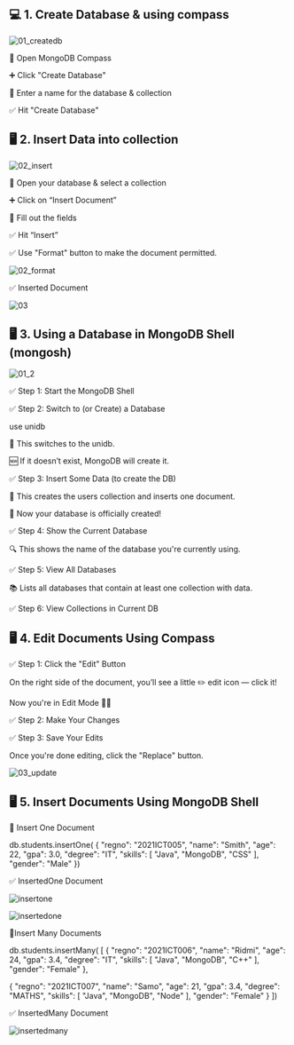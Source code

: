 
## 💻 1. Create Database & using compass

![01_createdb](https://github.com/user-attachments/assets/c46277ea-77ed-47a8-a7f0-cfbc8c415a56)

🧭 Open MongoDB Compass

➕ Click "Create Database"

📝 Enter a name for the database & collection

✅ Hit "Create Database"


## 🖥️ 2. Insert Data into collection

![02_insert](https://github.com/user-attachments/assets/83013938-8dfc-46a0-9e1b-5493218c6fab)


🧭 Open your database & select a collection

➕ Click on “Insert Document”

📝 Fill out the fields 

✅ Hit “Insert” 

✅ Use "Format" button to make the document permitted.

![02_format](https://github.com/user-attachments/assets/a527a95a-f622-4e8c-969d-d9bc0d99114e)

✅ Inserted Document

![03](https://github.com/user-attachments/assets/7c737929-3fbc-42e4-bcfd-8bb45d5eef5f)


## 🖥️ 3. Using a Database in MongoDB Shell (mongosh)

![01_2](https://github.com/user-attachments/assets/b385a71a-6641-4ba2-9610-f9be8e354ffd)

✅ Step 1: Start the MongoDB Shell

✅ Step 2: Switch to (or Create) a Database

use unidb

📁 This switches to the unidb.

🆕 If it doesn’t exist, MongoDB will create it.

✅ Step 3: Insert Some Data (to create the DB)

📌 This creates the users collection and inserts one document.

🎉 Now your database is officially created!

✅ Step 4: Show the Current Database

🔍 This shows the name of the database you're currently using.

✅ Step 5: View All Databases

📚 Lists all databases that contain at least one collection with data.

✅ Step 6: View Collections in Current DB


## 🖥️ 4. Edit Documents Using Compass

✅ Step 1: Click the "Edit" Button

On the right side of the document, you’ll see a little ✏️ edit icon — click it!

Now you're in Edit Mode 🎯✨

✅ Step 2: Make Your Changes

✅ Step 3: Save Your Edits

Once you're done editing, click the "Replace" button.

![03_update](https://github.com/user-attachments/assets/375406a7-0afc-4801-856d-3ea022c3e5a7)


## 🖥️ 5. Insert Documents Using MongoDB Shell

📌 Insert One Document

db.students.insertOne(
  {
  "regno": "2021ICT005",
  "name": "Smith",
  "age": 22,
  "gpa": 3.0,
  "degree": "IT",
  "skills": [
    "Java",
    "MongoDB",
    "CSS"
  ],
  "gender": "Male"
  })

✅ InsertedOne Document

![insertone](https://github.com/user-attachments/assets/2a87968b-9524-432e-a6a4-88280d484a61)

![insertedone](https://github.com/user-attachments/assets/a7b1dee0-5c9e-47ab-acb9-a7fcb6b4844e)


📌Insert Many Documents

db.students.insertMany(
  [
  {
  "regno": "2021ICT006",
  "name": "Ridmi",
  "age": 24,
  "gpa": 3.4,
  "degree": "IT",
  "skills": [
    "Java",
    "MongoDB",
    "C++"
  ],
  "gender": "Female"
  },
  
  {
  "regno": "2021ICT007",
  "name": "Samo",
  "age": 21,
  "gpa": 3.4,
  "degree": "MATHS",
  "skills": [
    "Java",
    "MongoDB",
    "Node"
  ],
  "gender": "Female"
  }
  ])

✅ InsertedMany Document

![insertedmany](https://github.com/user-attachments/assets/0ede459b-e052-4331-8244-7892f27d8c49)









